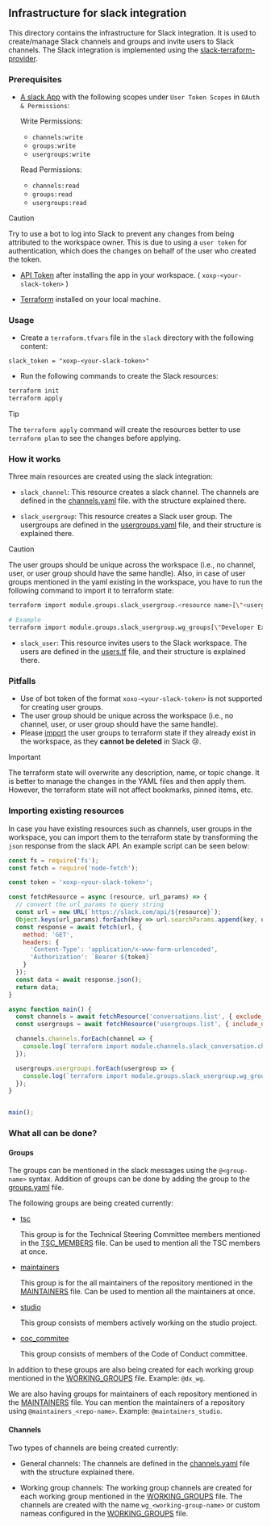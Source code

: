 ## Infrastructure for slack integration

This directory contains the infrastructure for Slack integration. It is used to create/manage Slack channels and groups and invite users to Slack channels. The Slack integration is implemented using the [slack-terraform-provider](https://github.com/pablovarela/terraform-provider-slack).

### Prerequisites

- [A slack App](https://api.slack.com/apps) with the following scopes under `User Token Scopes` in `OAuth & Permissions`:
  
  Write Permissions:
  - `channels:write`
  - `groups:write`
  - `usergroups:write`

  Read Permissions:
  - `channels:read`
  - `groups:read`
  - `usergroups:read`
  
> [!CAUTION]
> Try to use a bot to log into Slack to prevent any changes from being attributed to the workspace owner. This is due to using a `user token` for authentication, which does the changes on behalf of the user who created the token.

- [API Token](https://api.slack.com/apps) after installing the app in your workspace. ( `xoxp-<your-slack-token>` )

- [Terraform](https://www.terraform.io/downloads.html) installed on your local machine.

### Usage

- Create a `terraform.tfvars` file in the `slack` directory with the following content:

```hcl
slack_token = "xoxp-<your-slack-token>"
```

- Run the following commands to create the Slack resources:

```bash
terraform init
terraform apply
```

> [!TIP]
> The `terraform apply` command will create the resources better to use `terraform plan` to see the changes before applying.

### How it works

Three main resources are created using the slack integration:

- `slack_channel`: This resource creates a slack channel. The channels are defined in the [channels.yaml](./channels/channels.yaml) file. with the structure explained there.

- `slack_usergroup`: This resource creates a Slack user group. The usergroups are defined in the [usergroups.yaml](./groups/groups.yaml) file, and their structure is explained there. 

> [!CAUTION]
> The user groups should be unique across the workspace (i.e., no channel, user, or user group should have the same handle). Also, in case of user groups mentioned in the yaml existing in the workspace, you have to run the following command to import it to terraform state:
> ```bash
> terraform import module.groups.slack_usergroup.<resource name>[\"<usergroup name>\"] <usergroup id>
> 
> # Example
> terraform import module.groups.slack_usergroup.wg_groups[\"Developer Experience\"] <actual_group_id>
> ```

- `slack_user`: This resource invites users to the Slack workspace. The users are defined in the [users.tf](./users/users.tf) file, and their structure is explained there.

### Pitfalls

- Use of bot token of the format `xoxo-<your-slack-token>` is not supported for creating user groups.
- The user group should be unique across the workspace (i.e., no channel, user, or user group should have the same handle).
- Please [import](#L52) the user groups to terraform state if they already exist in the workspace, as they **cannot be deleted** in Slack 😢.

> [!IMPORTANT]
> The terraform state will overwrite any description, name, or topic change. It is better to manage the changes in the YAML files and then apply them. However, the terraform state will not affect bookmarks, pinned items, etc.

### Importing existing resources

In case you have existing resources such as channels, user groups in the workspace, you can import them to the terraform state by transforming the `json` response from the slack API. An example script can be seen below:

```javascript
const fs = require('fs');
const fetch = require('node-fetch');

const token = 'xoxp-<your-slack-token>';

const fetchResource = async (resource, url_params) => {
  // convert the url_params to query string
  const url = new URL(`https://slack.com/api/${resource}`);
  Object.keys(url_params).forEach(key => url.searchParams.append(key, url_params[key]));
  const response = await fetch(url, {
    method: 'GET',
    headers: {
      'Content-Type': 'application/x-www-form-urlencoded',
      'Authorization': `Bearer ${token}`
    }
  });
  const data = await response.json();
  return data;
}

async function main() {
  const channels = await fetchResource('conversations.list', { exclude_archived: true });
  const usergroups = await fetchResource('usergroups.list', { include_users: true });

  channels.channels.forEach(channel => {
    console.log(`terraform import module.channels.slack_conversation.channels[\\"${channel.name}\\"] ${channel.id}`);
  });

  usergroups.usergroups.forEach(usergroup => {
    console.log(`terraform import module.groups.slack_usergroup.wg_groups[\\"${usergroup.name}\\"] ${usergroup.id}`);
  });
}


main();
```

### What all can be done?

#### Groups

The groups can be mentioned in the slack messages using the `@<group-name>` syntax. Addition of groups can be done by adding the group to the [groups.yaml](./groups/groups.yaml) file. 

The following groups are being created currently:
- [tsc](./groups/groups.yaml#L13)

  This group is for the Technical Steering Committee members mentioned in the [TSC_MEMBERS](../../../TSC_MEMBERS.json) file. Can be used to mention all the TSC members at once.

- [maintainers](./groups/groups.yaml#L19)

  This group is for the all maintainers of the repository mentioned in the [MAINTAINERS](../../../MAINTAINERS.yaml) file. Can be used to mention all the maintainers at once. 
  
- [studio](./groups/groups.yaml#L24)

  This group consists of members actively working on the studio project.

- [coc_commitee](./groups/groups.yaml#L42)
  
  This group consists of members of the Code of Conduct committee.

In addition to these groups are also being created for each working group mentioned in the [WORKING_GROUPS](../../../WORKING_GROUPS.yaml) file. Example: `@dx_wg`. 

We are also having groups for maintainers of each repository mentioned in the [MAINTAINERS](../../../MAINTAINERS.yaml) file. You can mention the maintainers of a repository using `@maintainers_<repo-name>`. Example: `@maintainers_studio`.

#### Channels

Two types of channels are being created currently:

- General channels: The channels are defined in the [channels.yaml](./channels/channels.yaml) file with the structure explained there. 

- Working group channels: The working group channels are created for each working group mentioned in the [WORKING_GROUPS](../../../WORKING_GROUPS.yaml) file. The channels are created with the name `wg_<working-group-name>` or custom nameas configured in the [WORKING_GROUPS](../../../WORKING_GROUPS.yaml) file.
